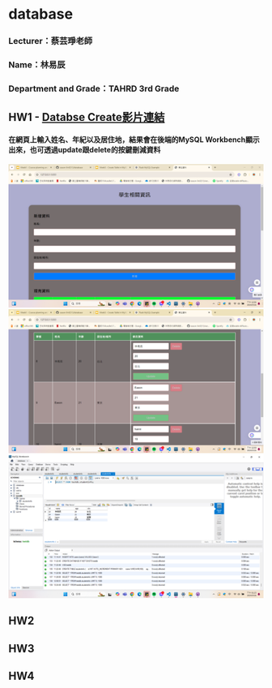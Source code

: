 # database

### Lecturer：蔡芸琤老師

### Name：林易辰

### Department and Grade：TAHRD 3rd Grade

## HW1 - [Databse Create影片連結](https://youtu.be/MOpjxAwbDgw)
#### 在網頁上輸入姓名、年紀以及居住地，結果會在後端的MySQL Workbench顯示出來，也可透過update跟delete的按鍵刪減資料
![image](https://github.com/eason-lin0213/database/blob/main/%E5%89%8D%E7%AB%AF%E4%BB%8B%E9%9D%A2%20.png)
![image](https://github.com/eason-lin0213/database/blob/main/%E8%BC%B8%E5%87%BA.png)
![image](https://github.com/eason-lin0213/database/blob/main/%E5%BE%8C%E7%AB%AF%E6%8E%A5%E6%94%B6%E8%B3%87%E6%96%99.png)

## HW2

## HW3

## HW4
